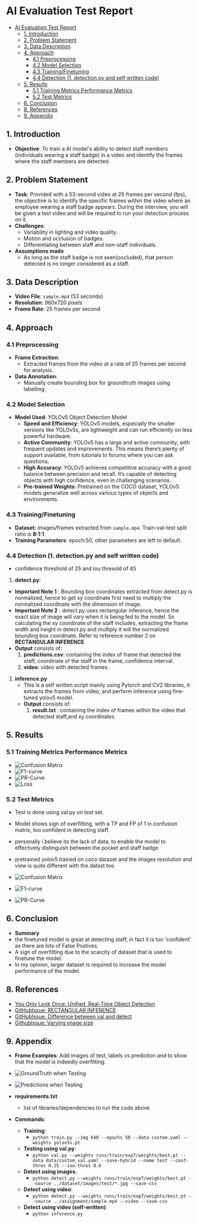 # AI Evaluation Test Report
- [AI Evaluation Test Report](#ai-evaluation-test-report)
  - [1. Introduction](#1-introduction)
  - [2. Problem Statement](#2-problem-statement)
  - [3. Data Description](#3-data-description)
  - [4. Approach](#4-approach)
    - [4.1 Preprocessing](#41-preprocessing)
    - [4.2 Model Selection](#42-model-selection)
    - [4.3 Training/Finetuning](#43-trainingfinetuning)
    - [4.4 Detection (1. detection.py and self written code)](#44-detection-1-detectionpy-and-self-written-code)
  - [5. Results](#5-results)
    - [5.1 Training Metrics Performance Metrics](#51-training-metrics-performance-metrics)
    - [5.2 Test Metrics](#52-test-metrics)
  - [6. Conclusion](#6-conclusion)
  - [8. References](#8-references)
  - [9. Appendix](#9-appendix)

## 1. Introduction
- **Objective**: To train a AI model's ability to detect staff members (individuals wearing a staff badge) in a video and identify the frames where the staff members are detected.

## 2. Problem Statement
- **Task**: Provided with a 53-second video at 25 frames per second (fps), the objective is to identify the specific frames within the video where an employee wearing a staff badge appears. During the interview, you will be given a test video and will be required to run your detection process on it.
- **Challenges**:
  - Variability in lighting and video quality.
  - Motion and occlusion of badges.
  - Differentiating between staff and non-staff individuals.
- **Assumptions made**
  - As long as the staff badge is not seen(occluded), that person detected is no longer considered as a staff.

## 3. Data Description
- **Video File**: `sample.mp4` (53 seconds)
- **Resolution**:  960x720 pixels
- **Frame Rate**:  25 frames per second

## 4. Approach

### 4.1 Preprocessing
- **Frame Extraction**: 
  - Extracted frames from the video at a rate of 25 frames per second for analysis.
- **Data Annotation**: 
  - Manually create bounding box for groundtruth images using labelImg.

  
### 4.2 Model Selection
- **Model Used**: YOLOv5 Object Detection Model
  - **Speed and Efficiency**: YOLOv5 models, especially the smaller versions like YOLOv5s, are lightweight and can run efficiently on less powerful hardware.
  - **Active Community**: YOLOv5 has a large and active community, with frequent updates and improvements. This means there’s plenty of support available, from tutorials to forums where you can ask questions.
  - **High Accuracy**: YOLOv5 achieves competitive accuracy with a good balance between precision and recall. It’s capable of detecting objects with high confidence, even in challenging scenarios.
  - **Pre-trained Weights**: Pretrained on the COCO dataset, YOLOv5 models generalize well across various types of objects and environments.
  

### 4.3 Training/Finetuning 
- **Dataset**: images/frames extracted from `sample.mp4`. Train-val-test split ratio is **8:1:1**.
- **Training Parameters**: epoch:50, other parameters are left to default.

### 4.4 Detection (1. detection.py and self written code)
- confidence threshold of 25 and iou thresold of 45
1. **detect.py**:
  - **Important Note 1** : Bounding box coordinates extracted from detect.py is normalized, hence to get xy coordinate first need to multiply the normalized coordinate with the dimension of image.
  - **Important Note 2** : detect.py uses rectangular inference, hence the exact size of image will vary when it is being fed to the model. So calculating the xy coordinate of the staff includes, extracting the frame width and height in detect.py and multiply it will the normalized bounding box coordinate. Refer to reference number 2 on **RECTANGULAR INFERENCE**
  - **Output** consists of:
    1. **predictions.csv**: containing the index of frame that detected the staff, coordinate of the staff in the frame, confidence interval.  
    2. **video**: video with detected frames.
  
2. **inference.py**
   - This is a self written script mainly using Pytorch and CV2 libraries, it extracts the frames from video, and perform inference using fine-tuned yolov5 model.
    - **Output** consists of:
      1. **result.txt** : containing the index of frames within the video that detected staff,and xy coordinates


## 5. Results

### 5.1 Training Metrics Performance Metrics
- ![Confusion Matrix](./yolov5/runs/train/exp7/confusion_matrix.png)
- ![F1-curve](./yolov5/runs/train/exp7/F1_curve.png)
- ![PR-Curve](./yolov5/runs/train/exp7/PR_curve.png)
- ![Loss](./yolov5/runs/train/exp7/results.png)

### 5.2 Test Metrics
- Test is done using val.py on test set.
- Model shows sign of overfitting, with a TP and FP of 1 in confusion matrix, too confident in detecting staff.
- personally i believe its the lack of data, to enable the model to effectively distinguish between the pocket and staff badge
- pretrained yolov5 trained on coco dataset and the images resolution and view is quite different with the datast too

- ![Confusion Matrix](./yolov5/runs/val/run7_test/confusion_matrix.png)
- ![F1-curve](./yolov5/runs/val/run7_test/F1_curve.png)
- ![PR-Curve](./yolov5/runs/val/run7_test/PR_curve.png)

## 6. Conclusion
- **Summary**
- the finetuned model is great at detecting staff, in fact it is too 'confident' as there are lots of False Postives.
- A sign of overfitting due to the scarcity of dataset that is used to finetune the model. 
- In my opinion, larger dataset is required to increase the model performance of the model.


## 8. References
- [You Only Look Once: Unified, Real-Time Object Detection](https://arxiv.org/abs/1506.02640)
- [GitHubIssue: RECTANGULAR INFERENCE](https://github.com/ultralytics/yolov3/issues/232)
- [GitHubIssue: Difference between val and detect](https://github.com/ultralytics/yolov5/issues/8584)
- [GithubIssue: Varying image size](https://github.com/ultralytics/yolov5/issues/9046)
  
## 9. Appendix
- **Frame Examples**: Add images of test, labels vs prediction and to show that the model is indeedly overfitting.
- ![GroundTruth when Testing](./yolov5/runs/val/run7_test/val_batch0_labels.jpg)
- ![Predictions when Testing](./yolov5/runs/val/run7_test/val_batch0_pred.jpg)

- **requirements.txt**
  - list of libraries/dependencies to run the code above
- **Commands**: 
  - **Training**:
    - ```python train.py --img 640 --epochs 50 --data custom.yaml --weights yolov5s.pt```
  - **Testing using val.py**:
    - ```python val.py --weights runs/train/exp7/weights/best.pt --data data/custom_val.yaml --save-hybrid --name test --conf-thres 0.25 --iou-thres 0.6```
  - **Detect using images**:
    - ```python detect.py --weights runs/train/exp7/weights/best.pt --source ../dataset/images/test/*.jpg --save-csv```
  - **Detect using video**:
    - ```python detect.py --weights runs/train/exp7/weights/best.pt --source ../assignment/sample.mp4 --video --save-csv```
  - **Detect using video (self-written)**:
    - ```python inference.py ```



 